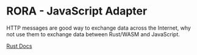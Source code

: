 # RORA - JavaScript Adapter

HTTP messages are good way to exchange data across the Internet, why not use them to exchange data between Rust/WASM and JavaScript.

[Rust Docs](https://docs.rs/rora-javascript-adapter/0.0.1/rora_javascript_adapter/)